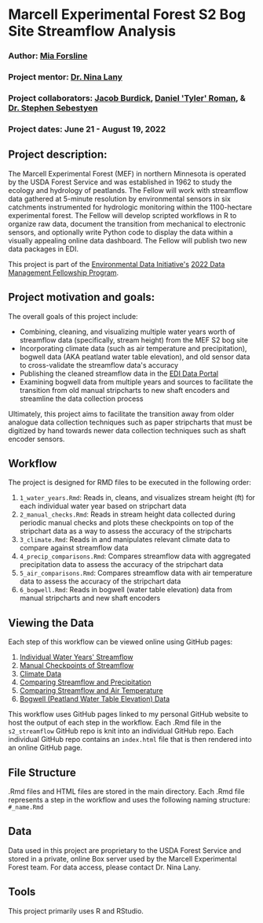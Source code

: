 # Marcell Experimental Forest S2 Bog Site Streamflow Analysis 
### Author: [Mia Forsline](https://miaforsline.github.io/)
### Project mentor: [Dr. Nina Lany](https://www.nrs.fs.fed.us/people/nina.lany)
### Project collaborators: [Jacob Burdick](https://www.nrs.fs.fed.us/people/jburdick), [Daniel 'Tyler' Roman](https://www.fs.usda.gov/research/about/people/danielroman#research-tab), & [Dr. Stephen Sebestyen](https://www.nrs.fs.fed.us/people/ssebestyen)
### Project dates: June 21 - August 19, 2022 

## Project description: 
The Marcell Experimental Forest (MEF) in northern Minnesota is operated by the USDA Forest Service and was established in 1962 to study the ecology and hydrology of peatlands. The Fellow will work with streamflow data gathered at 5-minute resolution by environmental sensors in six catchments instrumented for hydrologic monitoring within the 1100-hectare experimental forest. The Fellow will develop scripted workflows in R to organize raw data, document the transition from mechanical to electronic sensors, and optionally write Python code to display the data within a visually appealing online data dashboard. The Fellow will publish two new data packages in EDI. 

This project is part of the [Environmental Data Initiative's](https://environmentaldatainitiative.org/) [2022 Data Management Fellowship Program](https://environmentaldatainitiative.org/2022-dm-fellowship-program/). 

## Project motivation and goals: 
The overall goals of this project include: 
- Combining, cleaning, and visualizing multiple water years worth of streamflow data (specifically, stream height) from the MEF S2 bog site 
- Incorporating climate data (such as air temperature and precipitation), bogwell data (AKA peatland water table elevation), and old sensor data to cross-validate the streamflow data's accuracy 
- Publishing the cleaned streamflow data in the [EDI Data Portal](https://portal.edirepository.org/nis/home.jsp)
- Examining bogwell data from multiple years and sources to facilitate the transition from old manual stripcharts to new shaft encoders and streamline the data collection process 

Ultimately, this project aims to facilitate the transition away from older analogue data collection techniques such as paper stripcharts that must be digitized by hand towards newer data collection techniques such as shaft encoder sensors. 

## Workflow 
The project is designed for RMD files to be executed in the following order:

1. `1_water_years.Rmd`: Reads in, cleans, and visualizes stream height (ft) for each individual water year based on stripchart data
2. `2_manual_checks.Rmd`: Reads in stream height data collected during periodic manual checks and plots these checkpoints on top of the stripchart data as a way to assess the accuracy of the stripcharts 
3. `3_climate.Rmd`: Reads in and manipulates relevant climate data to compare against streamflow data 
4. `4_precip_comparisons.Rmd`: Compares streamflow data with aggregated precipitation data to assess the accuracy of the stripchart data 
5. `5_air_comparisons.Rmd`: Compares streamflow data with air temperature data to assess the accuracy of the stripchart data
6. `6_bogwell.Rmd`: Reads in bogwell (water table elevation) data from manual stripcharts and new shaft encoders 

## Viewing the Data
Each step of this workflow can be viewed online using GitHub pages: 
1. [Individual Water Years' Streamflow](https://miaforsline.github.io/water_years/)
2. [Manual Checkpoints of Streamflow](https://miaforsline.github.io/manual_checks/)
3. [Climate Data](https://miaforsline.github.io/climate/)
4. [Comparing Streamflow and Precipitation](https://miaforsline.github.io/precip_comparisons/)
5. [Comparing Streamflow and Air Temperature](https://miaforsline.github.io/air_comparisons/)
6. [Bogwell (Peatland Water Table Elevation) Data](https://miaforsline.github.io/bogwell/)

This workflow uses GitHub pages linked to my personal GitHub website to host the output of each step in the workflow. Each .Rmd file in the `s2_streamflow` GitHub repo is knit into an individual GitHub repo. Each individual GitHub repo contains an `index.html` file that is then rendered into an online GitHub page. 

## File Structure 
.Rmd files and HTML files are stored in the main directory. Each .Rmd file represents a step in the workflow and uses the following naming structure: `#_name.Rmd` 

## Data
Data used in this project are proprietary to the USDA Forest Service and stored in a private, online Box server used by the Marcell Experimental Forest team. For data access, please contact Dr. Nina Lany. 

## Tools
This project primarily uses R and RStudio. 
